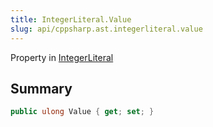 ```yaml
---
title: IntegerLiteral.Value
slug: api/cppsharp.ast.integerliteral.value
---
```

Property in [IntegerLiteral](/api/cppsharp/ast/integerliteral)

## Summary



```csharp
public ulong Value { get; set; }
```

